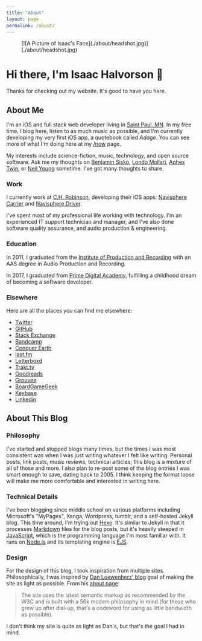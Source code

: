 ```yaml
---
title: "About"
layout: page
permalink: /about/
---
```


<figure class="image about-page-headshot">
    [![A Picture of Isaac's Face](./about/headshot.jpg)](./about/headshot.jpg)
</figure>

<h1 class="about-page-salutation"><span class="line">Hi there,</span> <span class="line">I'm Isaac Halvorson</span> <span class="line">👋</span></h1>

<p class="center">Thanks for checking out my website. It's good to have you here.</p>

## About Me

I'm an iOS and full stack web developer living in [Saint Paul, MN][1]. In my free time, I blog here, listen to as much music as possible, and I'm currently developing my very first iOS app, a quotebook called *Adage*. You can see more of what I'm doing here at my [/now][2] page.

My interests include science-fiction, music, technology, and open source software. Ask me my thoughts on [Benjamin Sisko][3], [Londo Mollari][4], [Aphex Twin][5], or [Neil Young][6] sometime. I've got many thoughts to share.

### Work

I currently work at [C.H. Robinson][7], developing their iOS apps: [Navisphere Carrier][8] and [Navisphere Driver][9].

I've spent most of my professional life working with technology. I'm an experienced IT support technician and manager, and I've also done software quality assurance, and audio production & engineering.

<!-- If you'd like to know more, you can check out my résumé. -->

### Education

In 2011, I graduated from the [Institute of Production and Recording][10] with an AAS degree in Audio Production and Recording.

In 2017, I graduated from [Prime Digital Academy][11], fulfilling a childhood dream of becoming a software developer.

### Elsewhere

Here are all the places you can find me elsewhere:

- [Twitter][12]
- [GitHub][13]
- [Stack Exchange][14]
- [Bandcamp][15]
- [Conquer Earth][16]
- [last.fm][17]
- [Letterboxd][18]
- [Trakt.tv][19]
- [Goodreads][20]
- [Grouvee][21]
- [BoardGameGeek][22]
- [Keybase][23]
- [Linkedin][24]

## About This Blog

### Philosophy

I've started and stopped blogs many times, but the times I was most consistent was when I was just writing whatever I felt like writing. Personal posts, link posts, music reviews, technical articles; this blog is a mixture of all of those and more. I also plan to re-post some of the blog entries I was smart enough to save, dating back to 2005. I think keeping the format loose will make me more comfortable and interested in writing here.

### Technical Details

I've been blogging since middle school on various platforms including Microsoft's "MyPages", Xanga, Wordpress, tumblr, and a self-hosted Jekyll blog. This time around, I'm trying out [Hexo][25]. It's similar to Jekyll in that it processes [Markdown][26] files for the blog posts, but it's heavily steeped in [JavaScript][27], which is the programming language I'm most familiar with. It runs on [Node.js][28] and its templating engine is [EJS][29].

### Design

For the design of this blog, I took inspiration from multiple sites. Philosophically, I was inspired by [Dan Loewenherz' blog][30] goal of making the site as light as possible. From his [about page][31]:

> The site uses the latest semantic markup as recommended by the W3C and is built with a 56k modem philosophy in mind (for those who grew up after dial-up, that's a codeword for using as little bandwidth as possible).

I don't think my site is quite as light as Dan's, but that's the goal I had in mind.

[1]:	https://en.wikipedia.org/wiki/Saint_Paul,_Minnesota
[2]:	/now.html
[3]:	http://memory-alpha.wikia.com/wiki/Benjamin_Sisko
[4]:	http://babylon5.wikia.com/wiki/Londo_Mollari
[5]:	https://song.link/album/s/6oRuinkJdTge4hpTuClEF8
[6]:	https://song.link/album/s/3w5Hok05AFjCLy269xXM7e
[7]:	https://www.chrobinson.com
[8]:	https://itunes.apple.com/us/app/navisphere-carrier/id1089613477?mt=8
[9]:	https://itunes.apple.com/us/app/navisphere-driver/id1247478172?mt=8
[10]:	https://www.ipr.edu
[11]:	https://www.primeacademy.io
[12]:	http://twitter.com/hisaac
[13]:	http://github.com/hisaac
[14]:	http://stackexchange.com/users/5023139/hisaac
[15]:	https://bandcamp.com/hisaac
[16]:	https://conquer.earth/hisaac
[17]:	http://www.last.fm/user/hisaaac
[18]:	https://letterboxd.com/hisaac/
[19]:	https://trakt.tv/users/hisaac
[20]:	https://www.goodreads.com/user/show/32098770-isaac
[21]:	https://www.grouvee.com/user/hisaac/
[22]:	https://boardgamegeek.com/user/hisaac
[23]:	https://keybase.io/hisaac
[24]:	https://www.linkedin.com/in/isaachalvorson
[25]:	https://hexo.io
[26]:	https://daringfireball.net/projects/markdown/
[27]:	https://en.wikipedia.org/wiki/JavaScript
[28]:	https://nodejs.org/en/
[29]:	http://www.embeddedjs.com
[30]:	https://dlo.me/
[31]:	https://dlo.me/about/
